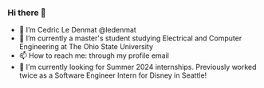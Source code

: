 ### Hi there 👋
- 👋 I’m Cedric Le Denmat @ledenmat
- 🌱 I’m currently a master's student studying Electrical and Computer Engineering at The Ohio State University
- 📫 How to reach me: through my profile email
- 💼 I'm currently looking for Summer 2024 internships. Previously worked twice as a Software Engineer Intern for Disney in Seattle!

<!--
**ledenmat/ledenmat** is a ✨ _special_ ✨ repository because its `README.md` (this file) appears on your GitHub profile.

Here are some ideas to get you started:

- 🔭 I’m currently working on ...
- 🌱 I’m currently learning ...
- 👯 I’m looking to collaborate on ...
- 🤔 I’m looking for help with ...
- 💬 Ask me about ...
- 📫 How to reach me: ...
- 😄 Pronouns: ...
- ⚡ Fun fact: ...
-->
